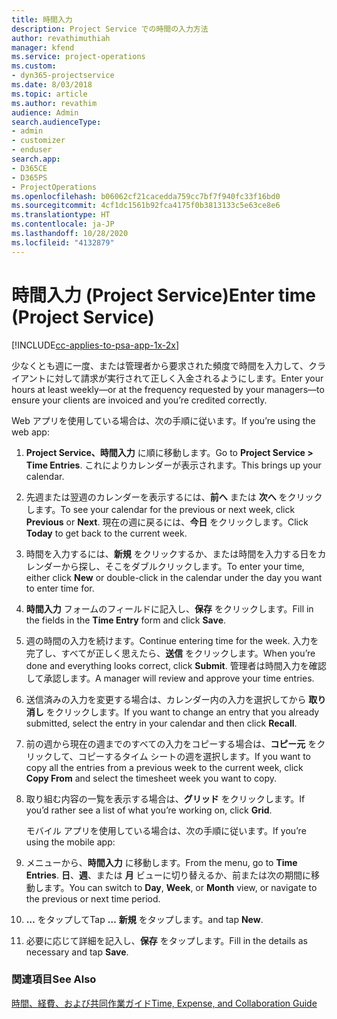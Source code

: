 ```yaml
---
title: 時間入力
description: Project Service での時間の入力方法
author: revathimuthiah
manager: kfend
ms.service: project-operations
ms.custom:
- dyn365-projectservice
ms.date: 8/03/2018
ms.topic: article
ms.author: revathim
audience: Admin
search.audienceType:
- admin
- customizer
- enduser
search.app:
- D365CE
- D365PS
- ProjectOperations
ms.openlocfilehash: b06062cf21cacedda759cc7bf7f940fc33f16bd0
ms.sourcegitcommit: 4cf1dc1561b92fca4175f0b3813133c5e63ce8e6
ms.translationtype: HT
ms.contentlocale: ja-JP
ms.lasthandoff: 10/28/2020
ms.locfileid: "4132879"
---
```

# <a name="enter-time-project-service"></a><span data-ttu-id="3088b-103">時間入力 (Project Service)</span><span class="sxs-lookup"><span data-stu-id="3088b-103">Enter time (Project Service)</span></span>

[!INCLUDE[cc-applies-to-psa-app-1x-2x](../includes/cc-applies-to-psa-app-1x-2x.md)]

<span data-ttu-id="3088b-104">少なくとも週に一度、または管理者から要求された頻度で時間を入力して、クライアントに対して請求が実行されて正しく入金されるようにします。</span><span class="sxs-lookup"><span data-stu-id="3088b-104">Enter your hours at least weekly—or at the frequency requested by your managers—to ensure your clients are invoiced and you’re credited correctly.</span></span>  
  
 <span data-ttu-id="3088b-105">Web アプリを使用している場合は、次の手順に従います。</span><span class="sxs-lookup"><span data-stu-id="3088b-105">If you’re using the web app:</span></span>  
  
1. <span data-ttu-id="3088b-106">**Project Service、時間入力** に順に移動します。</span><span class="sxs-lookup"><span data-stu-id="3088b-106">Go to **Project Service > Time Entries**.</span></span> <span data-ttu-id="3088b-107">これによりカレンダーが表示されます。</span><span class="sxs-lookup"><span data-stu-id="3088b-107">This brings up your calendar.</span></span>  
  
2. <span data-ttu-id="3088b-108">先週または翌週のカレンダーを表示するには、**前へ** または **次へ** をクリックします。</span><span class="sxs-lookup"><span data-stu-id="3088b-108">To see your calendar for the previous or next week, click **Previous** or **Next**.</span></span> <span data-ttu-id="3088b-109">現在の週に戻るには、**今日** をクリックします。</span><span class="sxs-lookup"><span data-stu-id="3088b-109">Click **Today** to get back to the current week.</span></span>  
  
3. <span data-ttu-id="3088b-110">時間を入力するには、**新規** をクリックするか、または時間を入力する日をカレンダーから探し、そこをダブルクリックします。</span><span class="sxs-lookup"><span data-stu-id="3088b-110">To enter your time, either click **New** or double-click in the calendar under the day you want to enter time for.</span></span>  
  
4. <span data-ttu-id="3088b-111">**時間入力** フォームのフィールドに記入し、**保存** をクリックします。</span><span class="sxs-lookup"><span data-stu-id="3088b-111">Fill in the fields in the **Time Entry** form and click **Save**.</span></span>  
  
5. <span data-ttu-id="3088b-112">週の時間の入力を続けます。</span><span class="sxs-lookup"><span data-stu-id="3088b-112">Continue entering time for the week.</span></span> <span data-ttu-id="3088b-113">入力を完了し、すべてが正しく思えたら、**送信** をクリックします。</span><span class="sxs-lookup"><span data-stu-id="3088b-113">When you’re done and everything looks correct, click **Submit**.</span></span> <span data-ttu-id="3088b-114">管理者は時間入力を確認して承認します。</span><span class="sxs-lookup"><span data-stu-id="3088b-114">A manager will review and approve your time entries.</span></span>  
  
6. <span data-ttu-id="3088b-115">送信済みの入力を変更する場合は、カレンダー内の入力を選択してから **取り消し** をクリックします。</span><span class="sxs-lookup"><span data-stu-id="3088b-115">If you want to change an entry that you already submitted, select the entry in your calendar and then click **Recall**.</span></span>  
  
7. <span data-ttu-id="3088b-116">前の週から現在の週までのすべての入力をコピーする場合は、**コピー元** をクリックして、コピーするタイム シートの週を選択します。</span><span class="sxs-lookup"><span data-stu-id="3088b-116">If you want to copy all the entries from a previous week to the current week, click **Copy From** and select the timesheet week you want to copy.</span></span>  
  
8. <span data-ttu-id="3088b-117">取り組む内容の一覧を表示する場合は、**グリッド** をクリックします。</span><span class="sxs-lookup"><span data-stu-id="3088b-117">If you’d rather see a list of what you’re working on, click **Grid**.</span></span>  
  
   <span data-ttu-id="3088b-118">モバイル アプリを使用している場合は、次の手順に従います。</span><span class="sxs-lookup"><span data-stu-id="3088b-118">If you’re using the mobile app:</span></span>  
  
9. <span data-ttu-id="3088b-119">メニューから、**時間入力** に移動します。</span><span class="sxs-lookup"><span data-stu-id="3088b-119">From the menu, go to **Time Entries**.</span></span>     <span data-ttu-id="3088b-120">**日**、**週**、または **月** ビューに切り替えるか、前または次の期間に移動します。</span><span class="sxs-lookup"><span data-stu-id="3088b-120">You can switch to **Day**, **Week**, or **Month** view, or navigate to the previous or next time period.</span></span>  
  
10. <span data-ttu-id="3088b-121">**…** をタップして</span><span class="sxs-lookup"><span data-stu-id="3088b-121">Tap **…**</span></span> <span data-ttu-id="3088b-122">**新規** をタップします。</span><span class="sxs-lookup"><span data-stu-id="3088b-122">and tap **New**.</span></span>  
  
11. <span data-ttu-id="3088b-123">必要に応じて詳細を記入し、**保存** をタップします。</span><span class="sxs-lookup"><span data-stu-id="3088b-123">Fill in the details as necessary and tap **Save**.</span></span>  
  
### <a name="see-also"></a><span data-ttu-id="3088b-124">関連項目</span><span class="sxs-lookup"><span data-stu-id="3088b-124">See Also</span></span>  
 [<span data-ttu-id="3088b-125">時間、経費、および共同作業ガイド</span><span class="sxs-lookup"><span data-stu-id="3088b-125">Time, Expense, and Collaboration Guide</span></span>](../psa/time-expense-collaboration-guide.md)
